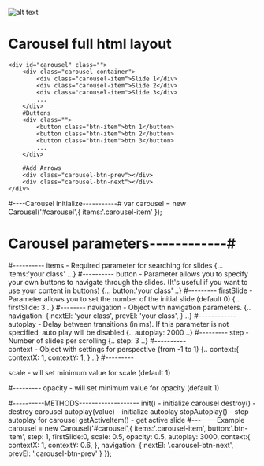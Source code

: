 ![alt text](https://github.com/[DmytroKravchuk]/[3Dcarousel]/blob/[master]/preview.png?raw=true)

# Carousel full html layout
    <div id="carousel" class="">
    	<div class="carousel-container">
    		<div class="carousel-item">Slide 1</div>
    		<div class="carousel-item">Slide 2</div>
    		<div class="carousel-item">Slide 3</div> 
            ...
    	</div>
    	#Buttons
    	<div class="">
        	<button class="btn-item">btn 1</button>
        	<button class="btn-item">btn 2</button>
        	<button class="btn-item">btn 3</button>
            ...
       	</div>

    	#Add Arrows
    	<div class="carousel-btn-prev"></div>
    	<div class="carousel-btn-next"></div>
    </div>

#----Carousel initialize-----------#
    var carousel = new Carousel('#carousel',{
        items:'.carousel-item'
    });

# Carousel parameters------------#
#----------
items - Required parameter for searching for slides
    {...
       items:'your class'
    ...}
#----------
button - Parameter allows you to specify your own buttons to navigate through the slides. (It's useful if you want to use your content in buttons)
    {...
        button:'your class'
    ..}
#---------
firstSlide -  Parameter allows you to set the number of the initial slide (default 0)
    {..
        firstSlide: 3
    ..}
#--------
navigation - Object with navigation parameters.
    {..
        navigation: {
            nextEl: 'your class',
            prevEl: 'your class',
          }
     ..}
#------------
autoplay - Delay between transitions (in ms). If this parameter is not specified, auto play will be disabled
    {..
        autoplay: 2000
    ..}
#---------
step - Number of slides per scrolling
    {..
        step: 3
    ..}
#----------    
context - Object with settings for perspective (from -1 to 1)
    {..
        context:{
            contextX: 1,
            contextY: 1,
          }
    ..}
#---------

scale - will set  minimum value for scale (default 1)

#---------
opacity - will set  minimum value for opacity (default 1)

#----------METHODS-------------------
init() - initialize carousel
destroy() - destroy carousel
autoplay(value) - initialize autoplay
stopAutoplay() - stop autoplay for carousel
getActiveItem() - get active slide
#--------Example
    carousel = new Carousel('#carousel',{
      items:'.carousel-item',
      button:'.btn-item',
      step: 1,
      firstSlide:0,
      scale: 0.5,
      opacity: 0.5,
      autoplay: 3000,
      context:{
        contextX: 1,
        contextY: 0.6,
      },
      navigation: {
        nextEl: '.carousel-btn-next',
        prevEl: '.carousel-btn-prev'
      }
    });
